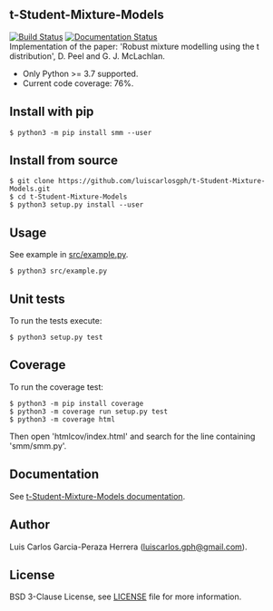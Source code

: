t-Student-Mixture-Models
------------------------
[![Build Status](https://travis-ci.org/luiscarlosgph/t-Student-Mixture-Models.svg?branch=master)](https://travis-ci.org/luiscarlosgph/t-Student-Mixture-Models)
[![Documentation Status](https://readthedocs.org/projects/t-student-mixture-models/badge/?version=latest)](http://t-student-mixture-models.readthedocs.io/en/latest/?badge=latest)  
Implementation of the paper: 'Robust mixture modelling using the t distribution', D. Peel and G. J. McLachlan. 

* Only Python >= 3.7 supported.
* Current code coverage: 76%.

Install with pip
----------------
```
$ python3 -m pip install smm --user
```

Install from source
-------------------
```
$ git clone https://github.com/luiscarlosgph/t-Student-Mixture-Models.git
$ cd t-Student-Mixture-Models
$ python3 setup.py install --user
```

Usage
-----
See example in [src/example.py](src/example.py). 
```
$ python3 src/example.py
```

Unit tests
----------
To run the tests execute:
```
$ python3 setup.py test
```

Coverage
--------
To run the coverage test:
```
$ python3 -m pip install coverage
$ python3 -m coverage run setup.py test
$ python3 -m coverage html
```
Then open 'htmlcov/index.html' and search for the line containing 'smm/smm.py'.

Documentation
-------------
See [t-Student-Mixture-Models documentation](http://t-student-mixture-models.readthedocs.io/en/latest).

Author
------
Luis Carlos Garcia-Peraza Herrera (luiscarlos.gph@gmail.com).

License
-------
BSD 3-Clause License, see [LICENSE](https://github.com/luiscarlosgph/t-Student-Mixture-Models/blob/master/LICENSE) file for more information.
